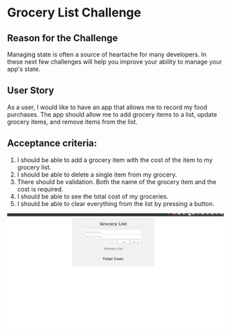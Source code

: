 # Grocery List Challenge

## Reason for the Challenge

Managing state is often a source of heartache for many developers.
In these next few challenges will help you improve your ability to manage your app's state.

## User Story

As a user, I would like to have an app that allows me to record my food purchases. The app should allow me to add grocery items to a list, update grocery items, and remove items from the list.

## Acceptance criteria:

1. I should be able to add a grocery item with the cost of the item to my grocery list.
2. I should be able to delete a single item from my grocery.
3. There should be validation. Both the name of the grocery item and the cost is required.
4. I should be able to see the total cost of my groceries.
5. I should be able to clear everything from the list by pressing a button.

![](challenge_03.gif)
